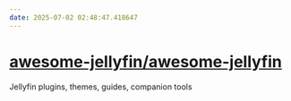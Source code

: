 ```yaml
---
date: 2025-07-02 02:48:47.418647
---
```


# [awesome-jellyfin/awesome-jellyfin](https://github.com/awesome-jellyfin/awesome-jellyfin)

Jellyfin plugins, themes, guides, companion tools
